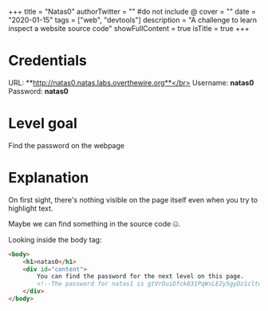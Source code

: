 +++
title = "Natas0"
authorTwitter = "" #do not include @
cover = ""
date = "2020-01-15"
tags = ["web", "devtools"]
description = "A challenge to learn inspect a website source code"
showFullContent = true
isTitle = true
+++

# Credentials
URL: **http://natas0.natas.labs.overthewire.org**</br>
Username: **natas0**</br>
Password: **natas0**</br>

# Level goal
Find the password on the webpage

# Explanation 

On first sight, there's nothing visible on the page itself even when you try to highlight text.

Maybe we can find something in the source code 🤐.

Looking inside the body tag:
```html
<body>
	<h1>natas0</h1>
	<div id="content">
		You can find the password for the next level on this page.
		<!--The password for natas1 is gtVrDuiDfck831PqWsLEZy5gyDz1clto -->
	</div>
</body>
```
